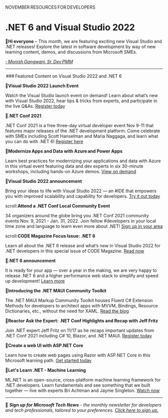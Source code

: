 NOVEMBER RESOURCES FOR DEVELOPERS 

# .NET 6 and Visual Studio 2022 

 

:wave:**Hi everyone** – This month, we are featuring exciting new Visual Studio and .NET releases! Explore the latest in software development by way of new learning content, demos, and discussions from Microsoft SMEs. 

 

*[- Monish Gangwani, Sr. Dev PMM](https://www.linkedin.com/in/monisg/)*   

 

--- 

 ### Featured Content on Visual Studio 2022 and .NET 6  

 

:scroll:**Visual Studio 2022 Launch Event** 

 

Watch the Visual Studio launch event on demand! Learn about what’s new with Visual Studio 2022, hear tips & tricks from experts, and participate in the live Q&As. [Register today](https://aka.ms/vs2022launch?ocid=AID3041902) 

 

:scroll:**.NET Conf 2021** 

 

.NET Conf 2021 is a free three-day virtual developer event Nov 9-11 that features major releases of the .NET development platform. Come celebrate with SMEs including Scott Hanselman and Maria Naggaga, and learn what you can do with .NET 6! [Register here](https://www.dotnetconf.net/?ocid=AID3041902) 

 

:scroll:**Modernize Apps and Data with Azure and Power Apps** 

 

Learn best practices for modernizing your applications and data with Azure in this virtual event featuring data and dev experts in six 30-minute workshops, including hands-on Azure demos. [View on demand](https://info.microsoft.com/ww-landing-modernize-apps-and-data-with-azure-and-power-apps.html?ocid=AID3041902) 

 

:scroll:**Visual Studio 2022 announcement** 

 

Bring your ideas to life with Visual Studio 2022 ― an #IDE that empowers you with improved scalability and capability for developers. [Try it out today](https://aka.ms/vs2022gablog?ocid=AID3041902) 

 

scroll:**Attend a .NET Conf Local Community Event** 

 

34 organizers around the globe bring you .NET Conf 2021 community events Nov. 9, 2021 - Jan. 31, 2022. Join fellow #developers in your local time zone and language to learn even more about .NET! [Sign up in your area](https://www.dotnetconf.net/local-events?ocid=AID3041902) 

 

scroll:**CODE Magazine Focus Issue: .NET 6** 

 

Learn all about the .NET 6 release and what’s new in Visual Studio 2022 for .NET developers in this special issue of CODE Magazine. [Read now](https://aka.ms/dotnet6-code-mag?ocid=AID3041902) 

 

:scroll:**.NET 6 announcement** 

 

It is ready for your app — over a year in the making, we are very happy to release .NET 6 and a higher performance web stack to simplify and speed up development! [Learn more](https://aka.ms/dotnet6-GA?ocid=AID3041902) 

 

:scroll:**Introducing the .NET MAUI Community Toolkit** 

 

The .NET MAUI Markup Community Toolkit houses Fluent C# Extension Methods for developers to architect apps with MVVM, Bindings, Resource Dictionaries, etc., without the need for XAML. [Read the blog](https://aka.ms/contribute-to-maui-toolkit?ocid=AID3041902) 

 

:scroll:**Reactor Ask the Expert: .NET Conf Highlights and Recap with Jeff Fritz** 

 

Join .NET expert Jeff Fritz on 11/17 as he recaps important updates from .NET Conf 2021 including C# 10, Blazor, and .NET MAUI. [Register today](https://developer.microsoft.com/reactor/eventregistration/register/14559?ocid=AID3041902) 

 

:scroll:**Create a web UI with ASP.NET Core** 

 

Learn how to create web pages using Razor with ASP.NET Core in this Microsoft learning path. [Get started today](https://docs.microsoft.com/learn/modules/create-razor-pages-aspnet-core/?ocid=AID3041902) 

 

:cinema:**Let's Learn .NET - Machine Learning** 

 

ML.NET is an open-source, cross-platform machine learning framework for .NET developers. Learn fundamentals and see something that we built together ― live with experts Bri Achtman and Jayme Singleton. [Watch now](https://channel9.msdn.com/Shows/lets-learn-dotnet/Machine-Learning?ocid=AID3041902) 

---

:bookmark: ***Sign up for Microsoft Tech News** - the monthly newsletter for developers and tech professionals, tailored to your preferences. [Click here to sign up.](https://developer.microsoft.com/en-us/Newsletter/?ocid=AID3041045)*